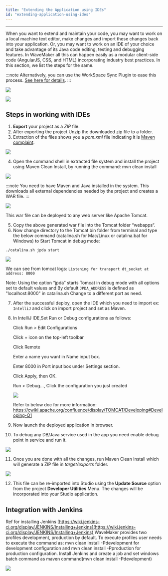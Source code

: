 ```yaml
---
title: "Extending the Application using IDEs"
id: "extending-application-using-ides"
---
```

---

When you want to extend and maintain your code, you may want to work on a local machine text editor, make changes and import these changes back into your application. Or, you may want to work on an IDE of your choice  and take advantage of its Java code editing, testing and debugging features. In WaveMaker all this can happen easily as a modular client-side code (AngularJS, CSS, and HTML) incorporating industry best practices. In this section, we list the steps for the same.

:::note
Alternatively, you can use the WorkSpace Sync Plugin to ease this process. [See here for details](/learn/how-tos/synchronizing-wavemaker-apps-ides-beta).
:::

[![](/learn/assets/export_project1.png)](/learn/assets/export_project1.png)

[![](/learn/assets/export_project3.png)](/learn/assets/export_project3.png)

## Steps in working with IDEs

1. **Export** your project as a _ZIP_ file.
2. After exporting the project Unzip the downloaded zip file to a folder.
3. Extraction of the files shows you a _pom.xml_ file indicating it is [Maven complaint](http://maven.apache.org/index.html). 

[![](/learn/assets/Maven_Export.png)](/learn/assets/Maven_Export.png)

4. Open the command shell in extracted file system and install the project using Maven Clean Install, by running the command: mvn clean install 

[![](/learn/assets/maven_build.png)](/learn/assets/maven_build.png) 

:::note
You need to have Maven and Java installed in the system. This downloads all external dependencies needed by the project and creates a WAR file.
:::

[![](/learn/assets/Maven_Deploy.png)](/learn/assets/Maven_Deploy.png) 

This war file can be deployed to any web server like Apache Tomcat. 

5. Copy the above generated war file into the Tomcat folder “webapps“.
6. Now change directory to the Tomcat bin folder from terminal and type the below command (catalina.sh for Mac/Linux or catalina.bat for Windows) to Start Tomcat in debug mode:

 `./catalina.sh jpda start`

 [![](/learn/assets/tomcat_start_cmd.png)](/learn/assets/tomcat_start_cmd.png) 

 We can see from tomcat logs:  `Listening for transport dt_socket at address: 8000`

Note: Using the option “jpda” starts Tomcat in debug mode with all options set to default values and By default `JPDA_ADDRESS` is defined as "localhost:8000" in catalina.sh
Change to a different port as need. 

7. After the successful deploy, open the IDE which you need to import ex: `IntelliJ` and click on import project and set as Maven.  
    
8. In IntelliJ IDE,Set Run or Debug configurations as follows: 

   Click Run > Edit Configurations

   Click + icon on the top-left toolbar

   Click Remote

   Enter a name you want in Name input box.

   Enter 8000 in Port input box under Settings section.

   Click Apply, then OK.

   Run > Debug..., Click the configuration you just created

    [![](/learn/assets/run_debug_configrations.gif)](/learn/assets/run_debug_configrations.gif)

    Refer to below doc for more information: https://cwiki.apache.org/confluence/display/TOMCAT/Developing#Developing-Q1

9. Now launch the deployed application in  browser.
10. To debug any DB/Java service used in the app you need enable debug point in service and run it. 

[![](/learn/assets/debug_IDE.png)](/learn/assets/debug_IDE.png)

11. Once you are done with all the changes, run Maven Clean Install which will generate a ZIP file in _target/exports_ folder. 

[![](/learn/assets/Maven_Export_Target.png)](/learn/assets/Maven_Export_Target.png)

12. This file can be re-imported into Studio using the **Update Source** option from the project **Developer Utilities** Menu. The changes will be incorporated into your Studio application.

## Integration with Jenkins

Ref for installing Jenkins [https://wiki.jenkins-ci.org/display/JENKINS/Installing+Jenkins](https://wiki.jenkins-ci.org/display/JENKINS/Installing+Jenkins) WaveMaker provides two profiles development, production by default. To execute profiles user needs to execute the command as: mvn clean install -Pdevelopment for development configuration and mvn clean install -Pproduction for production configuration. Install Jenkins and create a job and set windows batch command as maven command(mvn clean install -Pdevelopment) 

[![](/learn/assets/IDE_jenkins.png)](/learn/assets/IDE_jenkins.png)


